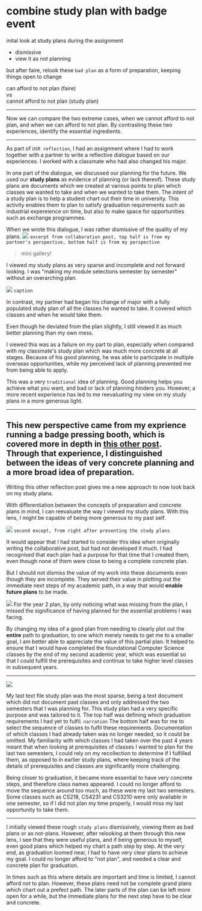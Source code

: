 # combine study plan with badge event  

inital look at study plans during the assignment
- dismissive
- view it as not planning

but after faire, relook these `bad plan` as a form of preparation, keeping things open to change

can afford to not plan (faire)  
vs  
cannot afford to not plan (study plan)


--- 

Now we can compare the two extreme cases, when we cannot afford to not plan, and when we can afford to not plan. By contrasting these two experiences, identify the essential ingredients.  

---

As part of `USR reflection`, I had an assignment where I had to work together with a partner to write a reflective dialogue based on our experiences. I worked with a classmate who had also changed his major.  

In one part of the dialogue, we discussed our planning for the future. We used our __study plans__ as evidence of planning (or lack thereof). These study plans are documents which we created at various points to plan which classes we wanted to take and when we wanted to take them. The intent of a study plan is to help a student chart out their time in university. This activity enables them to plan to satisfy graduation requirements such as industrial expereience on time, but also to make space for opportunities such as exchange programmes.  

When we wrote this dialogue, I was rather dismissive of the quality of my plans. 
![](/assets/img/not_afford_to_not_plan/collab_artefact.png)
`excerpt from collaboration post, top half is from my partner's perspective, bottom half is from my perspective`

> mini gallery!


<!-- 
![](/assets/img/not_afford_to_not_plan/collab_artefact_2.png) 
`second except, from right after presenting the study plans` 
-->

I viewed my study plans as very sparse and incomplete and not forward looking. I was "making my module selections semester by semester" without an overarching plan.

![](/assets/img/not_afford_to_not_plan/WL_cs_study_plan_initial.png)
`caption`  

In contrast, my partner had began his change of major with a fully populated study plan of all the classes he wanted to take. It covered which classes and when he would take them.

Even though he deviated from the plan slightly, I still viewed it as much better planning than my own mess. 

I viewed this was as a failure on my part to plan, especially when compared with my classmate's study plan which was much more concrete at all stages. Because of his good planning, he was able to participate in multiple overseas opportunities, while my perceived lack of planning prevented me from being able to apply.  

This was a very `traditional` idea of planning. Good planning helps you achieve what you want, and bad or lack of planning hinders you. However, a more recent experience has led to me reevaluating my view on my study plans in a more generous light.  

---

This new perspective came from my exprience running a badge pressing booth, which is covered more in depth in [this other post](/pages/badges.md). Through that experience, I distinguished between the ideas of very concrete planning and a more broad idea of preparation.
---

Writing this other reflection post gives me a new approach to now look back on my study plans.  

With differentiation between the concepts of preparation and concrete plans in mind, I can reevaluate the way I viewed my study plans. With this lens, I might be capable of being more generous to my past self.  

![](/assets/img/not_afford_to_not_plan/collab_artefact_2.png) 
`second except, from right after presenting the study plans` 

It would appear that I had started to consider this idea when originally writing the collaborative post, but had not developed it much. I had recognised that each plan had a purpose for that time that I created them, even though none of them were close to being a complete concrete plan.  

But I should not dismiss the value of my work into these documents even though they are incomplete. They served their value in plotting out the immediate next steps of my academic path, in a way that would __enable future plans__ to be made.

![](/assets/img/not_afford_to_not_plan/Dan_StudyPlan_Y2.png) 
For the year 2 plan, by only noticing what was missing from the plan, I missed the significance of having planned for the essential problems I was facing.  

By changing my idea of a good plan from needing to clearly plot out the __entire__ path to graduation, to one which merely needs to get me to a smaller goal, I am better able to appreciate the value of this partial plan.
It helped to ensure that I would have completed the foundational Computer Science classes by the end of my second academic year, which was essential so that I could fulfill the prerequisites and continue to take higher level classes in subsequent years. 

---
![](/assets/img/not_afford_to_not_plan/Dan_StudyPlan_Y4.png) 

My last text file study plan was the most sparse, being a text document which did not document past classes and only addressed the two semesters that I was planning for. This study plan had a very specific purpose and was tailored to it. The top half was defining which graduation requirements I had yet to fulfil. `narration` The bottom half was for me to select the sequence of classes to fulfil these requirements. Documentation of which classes I had already taken was no longer needed, so it could be omitted. My familiarity with which classes I had taken over the past 4 years meant that when looking at prerequisites of classes I wanted to plan for the last two semesters, I could rely on my recollection to determine if I fulfilled them, as opposed to in earlier study plans, where keeping track of the details of prerequisites and classes are significantly more challenging.

Being closer to graduation, it became more essential to have very concrete steps, and therefore class names appeared. I could no longer afford to move the sequence around too much, as these were my last two semesters. Some classes such as CS218, CS4231 and CS3210 were only available in one semester, so if I did not plan my time properly, I would miss my last opportunity to take them.

---

I initially viewed these rough `study plans` dismissively, viewing them as bad plans or as not-plans. However, after relooking at them through this new lens, I see that they were useful plans, and if being generous to myself, even good plans which helped my chart a path step by step. At the very end, as graduation loomed near, I had to have very clear plans to achieve my goal. I could no longer afford to "not plan", and needed a clear and concrete plan for graduation. 

In times such as this where details are important and time is limited, I cannot afford not to plan. However, these plans need not be complete grand plans which chart out a prefect path. The later parts of the plan can be left more open for a while, but the immediate plans for the next step have to be clear and concrete. 